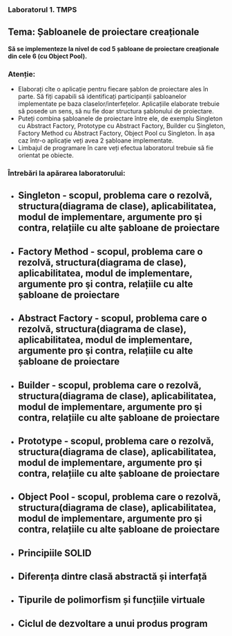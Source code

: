 ### Laboratorul 1. TMPS

## Tema: Șabloanele de proiectare creaționale

**Să se implementeze la nivel de cod 5 șabloane de proiectare creaționale din cele 6 (cu Object Pool).**

### Atenție:
* Elaborați cîte o aplicație pentru fiecare șablon de proiectare ales în parte. Să fiți capabili să 
  identificați participanții șabloanelor implementate pe baza claselor/interfețelor. Aplicațiile
  elaborate trebuie să posede un sens, să nu fie doar structura șablonului de proiectare.
* Puteți combina șabloanele de proiectare între ele, de exemplu Singleton cu Abstract Factory, 
  Prototype cu Abstract Factory, Builder cu Singleton, Factory Method cu Abstract Factory,
  Object Pool cu Singleton. În așa caz într-o aplicație veți avea 2 șabloane implementate.
* Limbajul de programare în care veți efectua laboratorul trebuie să fie orientat pe obiecte.

### Întrebări la apărarea laboratorului:
* Singleton - scopul, problema care o rezolvă, structura(diagrama de clase), aplicabilitatea,
  modul de implementare, argumente pro şi contra, relațiile cu alte șabloane de proiectare
    - 

* Factory Method - scopul, problema care o rezolvă, structura(diagrama de clase),
  aplicabilitatea, modul de implementare, argumente pro şi contra, relațiile cu alte șabloane de
  proiectare
    - 

* Abstract Factory - scopul, problema care o rezolvă, structura(diagrama de clase),
  aplicabilitatea, modul de implementare, argumente pro şi contra, relațiile cu alte șabloane de
  proiectare
    -

* Builder - scopul, problema care o rezolvă, structura(diagrama de clase), aplicabilitatea, modul
  de implementare, argumente pro şi contra, relațiile cu alte șabloane de proiectare
    -

* Prototype - scopul, problema care o rezolvă, structura(diagrama de clase), aplicabilitatea,
  modul de implementare, argumente pro şi contra, relațiile cu alte șabloane de proiectare
    -

* Object Pool - scopul, problema care o rezolvă, structura(diagrama de clase), aplicabilitatea,
  modul de implementare, argumente pro şi contra, relațiile cu alte șabloane de proiectare
    -

* Principiile SOLID
    -

* Diferența dintre clasă abstractă și interfață
    -

* Tipurile de polimorfism și funcțiile virtuale
    -

* Ciclul de dezvoltare a unui produs program
    -
